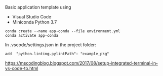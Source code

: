 Basic application template using
* Visual Studio Code
* Miniconda Python 3.7

```
conda create --name app-conda --file environment.yml
conda activate app-conda
```

In .vscode/settings.json in the project folder:
```
add  "python.linting.pylintPath": "example_pkg"

```

https://mscodingblog.blogspot.com/2017/08/setup-integrated-terminal-in-vs-code-to.html